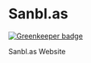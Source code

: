 # Sanbl.as
[![Greenkeeper badge](https://badges.greenkeeper.io/NathanielHill/sanbl.as.svg)](https://greenkeeper.io/)

Sanbl.as Website
